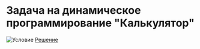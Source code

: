 # Задача на динамическое программирование "Калькулятор"
![Условие](https://i.ibb.co/MfZtmpS/2020-07-08-14-59-04.png)
[Решение](https://github.com/Drauggy/Stepik_algorithm_course/blob/master/src/com/stepik/algo/Calc.java)
